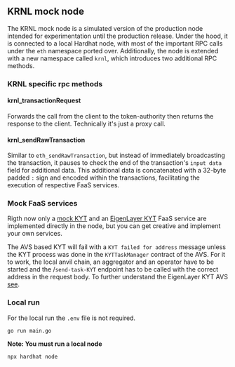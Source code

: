 ## KRNL mock node

The KRNL mock node is a simulated version of the production node intended for experimentation until the production release. Under the hood, it is connected to a local Hardhat node, with most of the important RPC calls under the `eth` namespace ported over. Additionally, the node is extended with a new namespace called `krnl`, which introduces two additional RPC methods.

### KRNL specific rpc methods

#### krnl_transactionRequest
Forwards the call from the client to the token-authority then returns the response to the client. Technically it's just a proxy call.

#### krnl_sendRawTransaction
Similar to `eth_sendRawTransaction`, but instead of immediately broadcasting the transaction, it pauses to check the end of the transaction's `input data` field for additional data. This additional data is concatenated with a 32-byte padded `:` sign and encoded within the transactions, facilitating the execution of respective FaaS services.  

### Mock FaaS services
Rigth now only a [mock KYT](/node/faas/faas.go) and an [EigenLayer KYT](https://github.com/martonmoro/el-kyt-avs) FaaS service are implemented directly in the node, but you can get creative and implement your own services.

The AVS based KYT will fail with a `KYT failed for address` message unless the KYT process was done in the `KYTTaskManager` contract of the AVS. For it to work, the local anvil chain, an aggregator and an operator have to be started and the /`send-task-KYT` endpoint has to be called with the correct address in the request body. 
To further understand the EigenLayer KYT AVS [see](https://github.com/martonmoro/el-kyt-avs).

### Local run
For the local run the `.env` file is not required.

```shell
go run main.go
```
**Note: You must run a local node**
```shell
npx hardhat node
```
